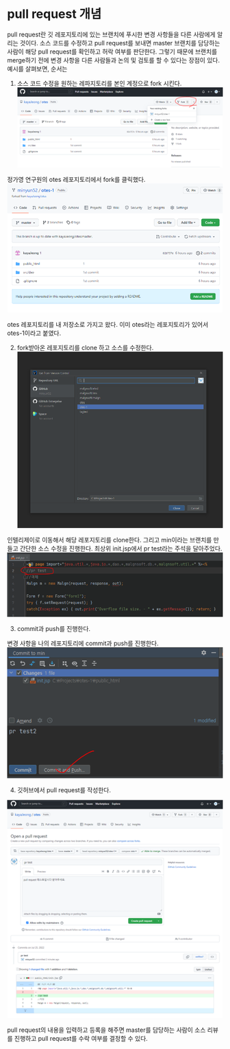 # pull request 개념

pull request란 깃 레포지토리에 있는 브랜치에 푸시한 변경 사항들을 다른 사람에게 알리는 것이다. 소스 코드를 수정하고 pull request를 보내면 master 브랜치를 담당하는 사람이 해당 pull request를 확인하고 허락 여부를 판단한다. 그렇기 때문에 브랜치를 merge하기 전에 변경 사항을 다른 사람들과 논의 및 검토를 할 수 있다는 장점이 있다.
예시를 살펴보면, 순서는 
1. 소스 코드 수정을 원하는 레파지토리를 본인 계정으로 fork 시킨다.
![이미지1](/src/img/1.png)

정가영 연구원의 otes 레포지토리에서 fork를 클릭했다.
![이미지2](/src/img/2.png)

otes 레포지토리를 내 저장소로 가지고 왔다. 이미 otes라는 레포지토리가 있어서 otes-1이라고 붙였다.

2. fork받아온 레포지토리를 clone 하고 소스를 수정한다.
![이미지3](/src/img/3.png)

인텔리제이로 이동해서 해당 레포지토리를 clone한다. 그리고 min이라는 브랜치를 만들고 간단한 소스 수정을 진행한다. 최상위 init.jsp에서 pr test라는 주석을 달아주었다.
![이미지4](/src/img/4.png)

3. commit과 push를 진행한다. 

변경 사항을 나의 레포지토리에 commit과 push를 진행한다.
![이미지5](/src/img/5.png)

4. 깃허브에서 pull request를 작성한다.

![이미지6](/src/img/6.png)

pull request의 내용을 입력하고 등록을 해주면 master를 담당하는 사람이 소스 리뷰를 진행하고 pull request를 수락 여부를 결정할 수 있다.
